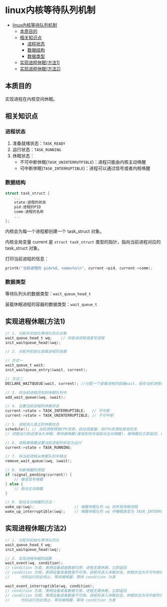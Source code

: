 
# linux内核等待队列机制

- [linux内核等待队列机制](#linux内核等待队列机制)
  - [本质目的](#本质目的)
  - [相关知识点](#相关知识点)
    - [进程状态](#进程状态)
    - [数据结构](#数据结构)
    - [数据类型](#数据类型)
  - [实现进程休眠(方法1)](#实现进程休眠方法1)
  - [实现进程休眠(方法2)](#实现进程休眠方法2)

## 本质目的

实现进程在内核空间休眠。

## 相关知识点

### 进程状态

1. 准备就绪状态：`TASK_READY`
2. 运行状态：`TASK_RUNNING`
3. 休眠状态：
    - 不可中断休眠(`TASK_UNINTERRUTPIBLE`)：进程只能由内核主动唤醒
    - 可中断休眠(`TASK_INTERRUPTIBLE`)：进程可以通过信号或者内核唤醒

### 数据结构

```c
struct task_struct {
    ...
    state:进程的状态
    pid:进程的PID
    comm:进程的名称
    ...
};
```

内核会为每一个进程都创建一个 task_struct 对象。

内核全局变量 current 是 `struct task_struct` 类型的指针，指向当前进程对应的 task_struct 对象。

打印当前进程的信息：

```c
printk("当前进程的 pid=%d, name=%s\n", current->pid, current->comm);
```

### 数据类型

等待队列头的数据类型：`wait_queue_head_t`

装载休眠进程的容器的数据类型：`wait_queue_t`

## 实现进程休眠(方法1)

```c
// 1. 分配并初始化等待队列头对象
wait_queue_head_t wq;    // 存放读进程或者写进程
init_waitqueue_head(&wq);

// 2. 分配并初始化装载进程的容器

// 方式一
wait_queue_t wait;
init_waitqueue_entry(&wait, current);

// 方式二
DECLARE_WAITQUEUE(wait, current); //分配一个装载进程的容器wait，保存当前进程的信息

// 3. 将当前进程添加到休眠队列中
add_wait_queue(&wq, &wait);

// 4. 设置当前进程的休眠状态
current->state = TASK_INTERRUPTIBLE;   // 可中断
current->state = TASK_UNINTERRUPTIBLE; // 不可中断

// 5. 进程进入真正的休眠状态
schedule(); // 当前进程释放CPU资源，启动调度器，将CPU资源给其他任务
// 进程运行到这里永久休眠，等待被唤醒(接收到信号或驱动主动唤醒)，被唤醒后立即返回，代码继续执行

// 6. 进程被唤醒设置当前进程的状态为运行
current->state = TASK_RUNNING;

// 7. 将当前进程从休眠队列中移出
remove_wait_queue(&wq, &wait);

// 8. 判断唤醒的原因
if (signal_pending(current)) {
    // 接收信号唤醒
} else {
    // 驱动主动唤醒
}

// 9. 驱动主动唤醒的方法：
wake_up(&wq);                  // 唤醒休眠队列 wq 的所有休眠进程
wake_up_interruptible(&wq);    // 唤醒休眠队列 wq 中睡眠类型为 TASK_INTERRUPTIBLE 的进程
```

## 实现进程休眠(方法2)

```c
// 1. 分配并初始化等待队列头
wait_queue_head_t wq;
init_waitqueue_head(&wq);

// 2. 实现进程休眠的函数
wait_event(wq, condition);
// condition 为真，表明设备或者数据可用，进程无需休眠，立即返回
// condition 为假，表明设备或者数据不可用，进程将进入休眠状态，休眠状态为不可中断的休眠状态
//     代码运行到此停止，等待被唤醒，等待 condition 为真

wait_event_interruptible(wq, condition);
// condition 为真，表明设备或者数据可用，进程无需休眠，立即返回
// condition 为假，表明设备或者数据不可用，进程将进入休眠状态，休眠状态为可中断的休眠状态
//     代码运行到此停止，等待被唤醒，等待 condition 为真
```
